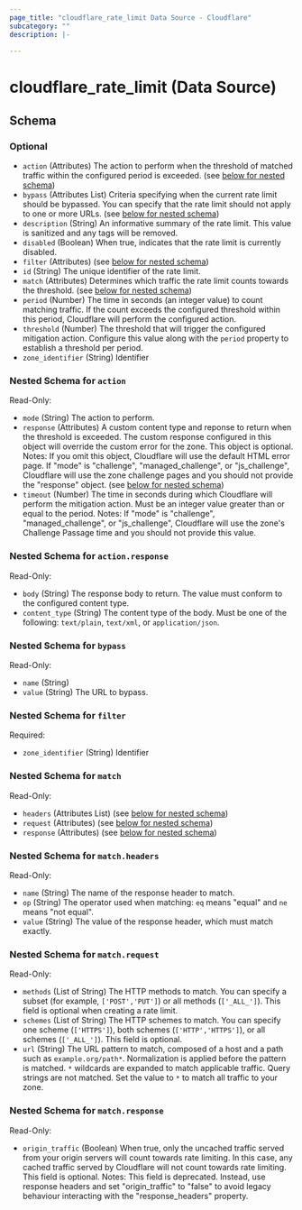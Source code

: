 ```yaml
---
page_title: "cloudflare_rate_limit Data Source - Cloudflare"
subcategory: ""
description: |-
  
---
```


# cloudflare_rate_limit (Data Source)




<!-- schema generated by tfplugindocs -->
## Schema

### Optional

- `action` (Attributes) The action to perform when the threshold of matched traffic within the configured period is exceeded. (see [below for nested schema](#nestedatt--action))
- `bypass` (Attributes List) Criteria specifying when the current rate limit should be bypassed. You can specify that the rate limit should not apply to one or more URLs. (see [below for nested schema](#nestedatt--bypass))
- `description` (String) An informative summary of the rate limit. This value is sanitized and any tags will be removed.
- `disabled` (Boolean) When true, indicates that the rate limit is currently disabled.
- `filter` (Attributes) (see [below for nested schema](#nestedatt--filter))
- `id` (String) The unique identifier of the rate limit.
- `match` (Attributes) Determines which traffic the rate limit counts towards the threshold. (see [below for nested schema](#nestedatt--match))
- `period` (Number) The time in seconds (an integer value) to count matching traffic. If the count exceeds the configured threshold within this period, Cloudflare will perform the configured action.
- `threshold` (Number) The threshold that will trigger the configured mitigation action. Configure this value along with the `period` property to establish a threshold per period.
- `zone_identifier` (String) Identifier

<a id="nestedatt--action"></a>
### Nested Schema for `action`

Read-Only:

- `mode` (String) The action to perform.
- `response` (Attributes) A custom content type and reponse to return when the threshold is exceeded. The custom response configured in this object will override the custom error for the zone. This object is optional.
Notes: If you omit this object, Cloudflare will use the default HTML error page. If "mode" is "challenge", "managed_challenge", or "js_challenge", Cloudflare will use the zone challenge pages and you should not provide the "response" object. (see [below for nested schema](#nestedatt--action--response))
- `timeout` (Number) The time in seconds during which Cloudflare will perform the mitigation action. Must be an integer value greater than or equal to the period.
Notes: If "mode" is "challenge", "managed_challenge", or "js_challenge", Cloudflare will use the zone's Challenge Passage time and you should not provide this value.

<a id="nestedatt--action--response"></a>
### Nested Schema for `action.response`

Read-Only:

- `body` (String) The response body to return. The value must conform to the configured content type.
- `content_type` (String) The content type of the body. Must be one of the following: `text/plain`, `text/xml`, or `application/json`.



<a id="nestedatt--bypass"></a>
### Nested Schema for `bypass`

Read-Only:

- `name` (String)
- `value` (String) The URL to bypass.


<a id="nestedatt--filter"></a>
### Nested Schema for `filter`

Required:

- `zone_identifier` (String) Identifier


<a id="nestedatt--match"></a>
### Nested Schema for `match`

Read-Only:

- `headers` (Attributes List) (see [below for nested schema](#nestedatt--match--headers))
- `request` (Attributes) (see [below for nested schema](#nestedatt--match--request))
- `response` (Attributes) (see [below for nested schema](#nestedatt--match--response))

<a id="nestedatt--match--headers"></a>
### Nested Schema for `match.headers`

Read-Only:

- `name` (String) The name of the response header to match.
- `op` (String) The operator used when matching: `eq` means "equal" and `ne` means "not equal".
- `value` (String) The value of the response header, which must match exactly.


<a id="nestedatt--match--request"></a>
### Nested Schema for `match.request`

Read-Only:

- `methods` (List of String) The HTTP methods to match. You can specify a subset (for example, `['POST','PUT']`) or all methods (`['_ALL_']`). This field is optional when creating a rate limit.
- `schemes` (List of String) The HTTP schemes to match. You can specify one scheme (`['HTTPS']`), both schemes (`['HTTP','HTTPS']`), or all schemes (`['_ALL_']`). This field is optional.
- `url` (String) The URL pattern to match, composed of a host and a path such as `example.org/path*`. Normalization is applied before the pattern is matched. `*` wildcards are expanded to match applicable traffic. Query strings are not matched. Set the value to `*` to match all traffic to your zone.


<a id="nestedatt--match--response"></a>
### Nested Schema for `match.response`

Read-Only:

- `origin_traffic` (Boolean) When true, only the uncached traffic served from your origin servers will count towards rate limiting. In this case, any cached traffic served by Cloudflare will not count towards rate limiting. This field is optional.
Notes: This field is deprecated. Instead, use response headers and set "origin_traffic" to "false" to avoid legacy behaviour interacting with the "response_headers" property.


